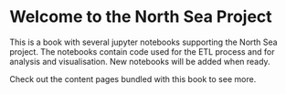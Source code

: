 # Welcome to the North Sea Project

This is a book with several jupyter notebooks supporting the North Sea project. The notebooks contain code used for the ETL process and for analysis and visualisation. New notebooks will be added when ready. 

Check out the content pages bundled with this book to see more.

```{tableofcontents}
```
